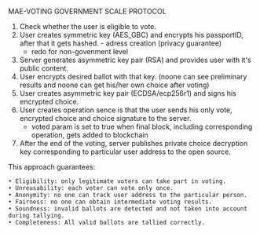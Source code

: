 MAE-VOTING GOVERNMENT SCALE PROTOCOL

1. Check whether the user is eligible to vote.
2. User creates symmetric key (AES_GBC) and encrypts his passportID, after that it gets hashed. - adress creation (privacy guarantee)
	* redo for non-govenment level
3. Server generates asymmetric key pair (RSA) and provides user with it's public content. 
4. User encrypts desired ballot with that key. (noone can see preliminary results and noone can get his/her own choice after voting) 
5. User creates asymmetric key pair (ECDSA/ecp256r1) and signs his encrypted choice. 
6. User creates operation sence is that the user sends his only vote, encrypted choice and choice signature to the server.
	* voted param is set to true when final block, including corresponding operation, gets added to blockchain
7. After the end of the voting, server publishes private choice decryption key corresponding to particular user address to the open source. 

This approach guarantees:

	• Eligibility: only legitimate voters can take part in voting.
	• Unreusability: each voter can vote only once.
	• Anonymity: no one can track user address to the particular person. 
	• Fairness: no one can obtain intermediate voting results.
	• Soundness: invalid ballots are detected and not taken into account during tallying.
	• Completeness: All valid ballots are tallied correctly.
